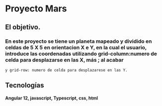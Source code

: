 # Proyecto Mars

## El objetivo.
### En este proyecto se tiene un planeta mapeado y dividido en celdas de 5 X 5 en orientacion X e Y, en la cual el usuario, introduce las coordenadas utilizando grid-column:numero de celda para desplazarse en las X, más ; al acabar
    y grid-row: numero de celda para desplazarese en las Y.

## Tecnologías
#### Angular 12, javascript, Typescript, css, html
